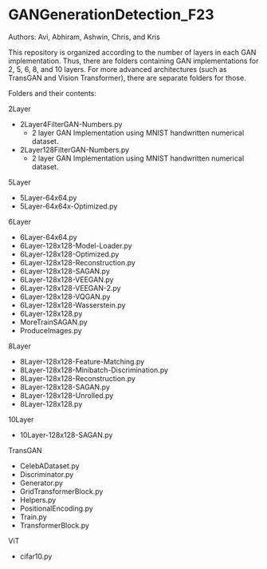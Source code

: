 # GANGenerationDetection_F23

Authors: Avi, Abhiram, Ashwin, Chris, and Kris

This repository is organized according to the number of layers in each GAN implementation. Thus, there are folders containing GAN implementations for 2, 5, 6, 8, and 10 layers. For more advanced architectures (such as TransGAN and Vision Transformer), there are separate folders for those.

Folders and their contents:

2Layer
* 2Layer4FilterGAN-Numbers.py
    - 2 layer GAN Implementation using MNIST handwritten numerical dataset.
* 2Layer128FilterGAN-Numbers.py
    - 2 layer GAN Implementation using MNIST handwritten numerical dataset.

5Layer
* 5Layer-64x64.py
* 5Layer-64x64x-Optimized.py

6Layer
* 6Layer-64x64.py
* 6Layer-128x128-Model-Loader.py
* 6Layer-128x128-Optimized.py
* 6Layer-128x128-Reconstruction.py
* 6Layer-128x128-SAGAN.py
* 6Layer-128x128-VEEGAN.py
* 6Layer-128x128-VEEGAN-2.py
* 6Layer-128x128-VQGAN.py
* 6Layer-128x128-Wasserstein.py
* 6Layer-128x128.py
* MoreTrainSAGAN.py
* ProduceImages.py

8Layer
* 8Layer-128x128-Feature-Matching.py
* 8Layer-128x128-Minibatch-Discrimination.py
* 8Layer-128x128-Reconstruction.py
* 8Layer-128x128-SAGAN.py
* 8Layer-128x128-Unrolled.py
* 8Layer-128x128.py

10Layer
* 10Layer-128x128-SAGAN.py

TransGAN
* CelebADataset.py
* Discriminator.py
* Generator.py
* GridTransformerBlock.py
* Helpers.py
* PositionalEncoding.py
* Train.py
* TransformerBlock.py

ViT
* cifar10.py